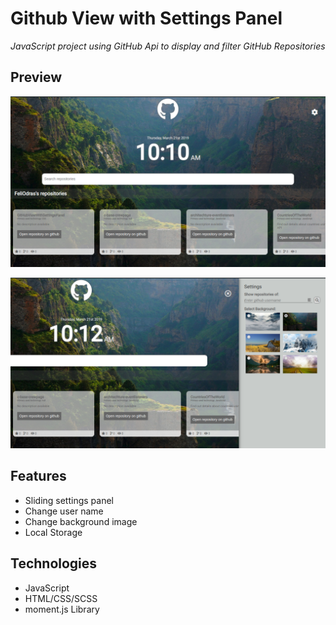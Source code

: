# Github View with Settings Panel

_JavaScript project using GitHub Api to display and filter GitHub Repositories_

## Preview

![Preview Image](./assets/img/GitHubViewWithSettingsPanel.png)

![Preview Image](./assets/img/GitHubViewWithSettingsPanel-SettingsOpen.png)

## Features
- Sliding settings panel
- Change user name
- Change background image
- Local Storage

## Technologies
- JavaScript
- HTML/CSS/SCSS
- moment.js Library

